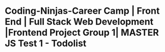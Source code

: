 # Coding-Ninjas-Career Camp | Front End | Full Stack Web Development |Frontend Project Group 1| MASTER JS Test 1 - Todolist
